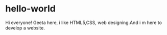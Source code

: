 # hello-world
Hi everyone!
Geeta here, i like HTML5,CSS, web designing.And i m here to develop a website.

